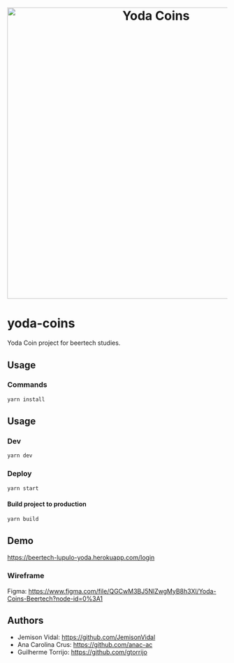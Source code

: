<h1 align="center"><img src="https://beertech-lupulo-yoda.herokuapp.com/static/media/logo-letters.b9acc68a.svg" alt="Yoda Coins" width="665" /></h1>
<p align="center">
  
# yoda-coins
Yoda Coin project for beertech studies.

## Usage

### Commands

```sh
yarn install
```

## Usage

### Dev

```sh
yarn dev
```

### Deploy
```sh
yarn start
```

#### Build project to production

```sh
yarn build
```

## Demo

https://beertech-lupulo-yoda.herokuapp.com/login

### Wireframe

Figma: https://www.figma.com/file/QGCwM3BJ5NlZwgMyB8h3Xl/Yoda-Coins-Beertech?node-id=0%3A1

## Authors
- Jemison Vidal: https://github.com/JemisonVidal
- Ana Carolina Crus: https://github.com/anac-ac
- Guilherme Torrijo: https://github.com/gtorrijo
